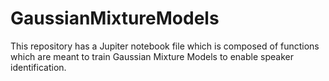 # GaussianMixtureModels
This repository has a Jupiter notebook file which is composed of functions which are meant to train Gaussian Mixture Models to enable speaker identification.
